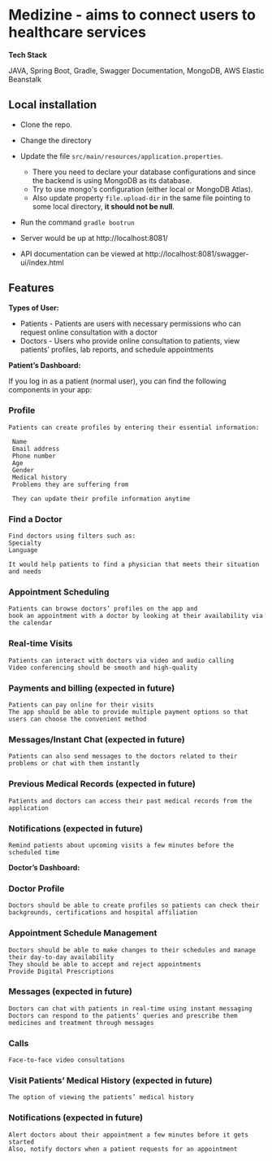 # Medizine - aims to connect users to healthcare services

**Tech Stack** 

JAVA, Spring Boot, Gradle, Swagger Documentation, MongoDB,  AWS Elastic Beanstalk

## Local installation
- Clone the repo.
- Change the directory
- Update the file `src/main/resources/application.properties`.
	- There you need to declare your database configurations and since the backend is using MongoDB as its database.
	- Try to use mongo's configuration (either local or MongoDB Atlas).
	- Also update property `file.upload-dir` in the same file pointing to some local directory, **it should not be null**.

- Run the command `gradle bootrun`
- Server would be up at http://localhost:8081/
- API documentation can be viewed at http://localhost:8081/swagger-ui/index.html

## **Features**

**Types of User:**

* Patients - Patients are users with necessary permissions who can request online consultation with a doctor
* Doctors - Users who provide online consultation to patients, view patients’ profiles, lab reports, and schedule appointments


**Patient’s Dashboard:**

 If you log in as a patient (normal user), you can find the following components in your app:

### Profile 

	Patients can create profiles by entering their essential information:
 
	 Name
	 Email address
	 Phone number
	 Age 
	 Gender
	 Medical history
	 Problems they are suffering from
 
	 They can update their profile information anytime

### Find a Doctor

	Find doctors using filters such as:
	Specialty
	Language 
	
	It would help patients to find a physician that meets their situation and needs

### Appointment Scheduling

 	Patients can browse doctors’ profiles on the app and 
 	book an appointment with a doctor by looking at their availability via the calendar

### Real-time Visits

 	Patients can interact with doctors via video and audio calling
	Video conferencing should be smooth and high-quality

### Payments and billing (expected in future)

	Patients can pay online for their visits
	The app should be able to provide multiple payment options so that users can choose the convenient method

### Messages/Instant Chat (expected in future)

	Patients can also send messages to the doctors related to their problems or chat with them instantly

### Previous Medical Records (expected in future)

	Patients and doctors can access their past medical records from the application


### Notifications (expected in future)
	Remind patients about upcoming visits a few minutes before the scheduled time
 

**Doctor’s Dashboard:**

### Doctor Profile

	Doctors should be able to create profiles so patients can check their backgrounds, certifications and hospital affiliation

### Appointment Schedule Management

	Doctors should be able to make changes to their schedules and manage their day-to-day availability
	They should be able to accept and reject appointments
	Provide Digital Prescriptions

### Messages (expected in future)

	Doctors can chat with patients in real-time using instant messaging
	Doctors can respond to the patients’ queries and prescribe them medicines and treatment through messages

### Calls

	Face-to-face video consultations

### Visit Patients’ Medical History (expected in future)

	The option of viewing the patients’ medical history

### Notifications (expected in future)

	Alert doctors about their appointment a few minutes before it gets started
	Also, notify doctors when a patient requests for an appointment

